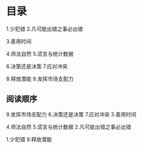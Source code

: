 # 目录
1.少犯错
2.凡可能出错之事必出错

3.善用时间

4.师法自然
5.谎言与统计数据

6.决策还是决策
7.应对冲突

8.释放潜能
9.发挥市场支配力

## 阅读顺序
9.发挥市场支配力
6.决策还是决策
7.应对冲突
3.善用时间

4.师法自然
5.谎言与统计数据
2.凡可能出错之事必出错

1.少犯错
8.释放潜能
